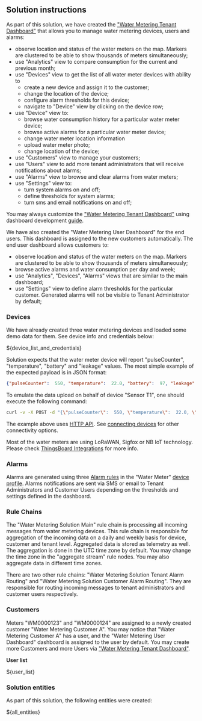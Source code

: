 ## Solution instructions

As part of this solution, we have created the <a href="${MAIN_DASHBOARD_URL}" target="_blank">"Water Metering Tenant Dashboard"</a> that allows you to manage
water metering devices, users and alarms:

* observe location and status of the water meters on the map. Markers are clustered to be able to show thousands of meters simultaneously;
* use "Analytics" view to compare consumption for the current and previous month; 
* use "Devices" view to get the list of all water meter devices with ability to 
    * create a new device and assign it to the customer;
    * change the location of the device;
    * configure alarm thresholds for this device;
    * navigate to "Device" view by clicking on the device row;
* use "Device" view to:
    * browse water consumption history for a particular water meter device;
    * browse active alarms for a particular water meter device;
    * change water meter location information
    * upload water meter photo;
    * change location of the device;
* use "Customers" view to manage your customers;   
* use "Users" view to add more tenant administrators that will receive notifications about alarms;
* use "Alarms" view to browse and clear alarms from water meters;
* use "Settings" view to:
    * turn system alarms on and off;
    * define thresholds for system alarms;
    * turn sms and email notifications on and off;


You may always customize the <a href="${MAIN_DASHBOARD_URL}" target="_blank">"Water Metering Tenant Dashboard"</a> using dashboard development <a href="https://thingsboard.io/docs/user-guide/dashboards/" target="_blank">guide</a>.

We have also created the "Water Metering User Dashboard" for the end users. This dashboard is assigned to the new customers automatically. The end user dashboard allows customers to:

* observe location and status of the water meters on the map. Markers are clustered to be able to show thousands of meters simultaneously;
* browse active alarms and water consumption per day and week;
* use "Analytics", "Devices", "Alarms" views that are similar to the main dashboard;
* use "Settings" view to define alarm thresholds for the particular customer. Generated alarms will not be visible to Tenant Administrator by default;


### Devices

We have already created three water metering devices and loaded some demo data for them. See device info and credentials below:

${device_list_and_credentials}

Solution expects that the water meter device will report "pulseCounter", "temperature", "battery" and "leakage" values.
The most simple example of the expected payload is in JSON format:

```json
{"pulseCounter":  550, "temperature":  22.0, "battery":  97, "leakage":  false}{:copy-code}
```

To emulate the data upload on behalf of device "Sensor T1", one should execute the following command:

```bash
curl -v -X POST -d "{\"pulseCounter\":  550, \"temperature\":  22.0, \"battery\":  97, \"leakage\":  false}" ${BASE_URL}/api/v1/${WM0000123ACCESS_TOKEN}/telemetry --header "Content-Type:application/json"{:copy-code}
```

The example above uses <a href="https://thingsboard.io/docs/reference/http-api/#telemetry-upload-api" target="_blank">HTTP API</a>.
See <a href="https://thingsboard.io/docs/getting-started-guides/connectivity/" target="_blank">connecting devices</a> for other connectivity options.

Most of the water meters are using LoRaWAN, Sigfox or NB IoT technology. Please check <a href="https://thingsboard.io/docs/user-guide/integrations/" target="_blank">ThingsBoard Integrations</a> for more info.

### Alarms

Alarms are generated using three <a href="https://thingsboard.io/docs/user-guide/device-profiles/#alarm-rules" target="_blank">Alarm rules</a> in the
"Water Meter" <a href="/deviceProfiles" target="_blank">device profile</a>. 
Alarms notifications are sent via SMS or email to Tenant Administrators and Customer Users depending on the thresholds and settings defined in the dashboard.

### Rule Chains

The "Water Metering Solution Main" rule chain is processing all incoming messages from water metering devices. 
This rule chain is responsible for aggregation of the incoming data on a daily and weekly basis for device, customer and tenant level. 
Aggregated data is stored as telemetry as well. The aggregation is done in the UTC time zone by default. 
You may change the time zone in the "aggregate stream" rule nodes. You may also aggregate data in different time zones.

There are two other rule chains: "Water Metering Solution Tenant Alarm Routing" and "Water Metering Solution Customer Alarm Routing". 
They are responsible for routing incoming messages to tenant administrators and customer users respectively.  

### Customers

Meters "WM0000123" and "WM0000124" are assigned to a newly created customer "Water Metering Customer A".
You may notice that "Water Metering Customer A" has a user, and the "Water Metering User Dashboard" dashboard is assigned to the user by default.
You may create more Customers and more Users via <a href="${MAIN_DASHBOARD_URL}" target="_blank">"Water Metering Tenant Dashboard"</a>.

**User list**

${user_list}


### Solution entities

As part of this solution, the following entities were created:

${all_entities}
